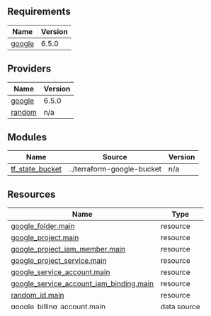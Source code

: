 ## Requirements

| Name | Version |
|------|---------|
| <a name="requirement_google"></a> [google](#requirement\_google) | 6.5.0 |

## Providers

| Name | Version |
|------|---------|
| <a name="provider_google"></a> [google](#provider\_google) | 6.5.0 |
| <a name="provider_random"></a> [random](#provider\_random) | n/a |

## Modules

| Name | Source | Version |
|------|--------|---------|
| <a name="module_tf_state_bucket"></a> [tf\_state\_bucket](#module\_tf\_state\_bucket) | ../terraform-google-bucket | n/a |

## Resources

| Name | Type |
|------|------|
| [google_folder.main](https://registry.terraform.io/providers/hashicorp/google/6.5.0/docs/resources/folder) | resource |
| [google_project.main](https://registry.terraform.io/providers/hashicorp/google/6.5.0/docs/resources/project) | resource |
| [google_project_iam_member.main](https://registry.terraform.io/providers/hashicorp/google/6.5.0/docs/resources/project_iam_member) | resource |
| [google_project_service.main](https://registry.terraform.io/providers/hashicorp/google/6.5.0/docs/resources/project_service) | resource |
| [google_service_account.main](https://registry.terraform.io/providers/hashicorp/google/6.5.0/docs/resources/service_account) | resource |
| [google_service_account_iam_binding.main](https://registry.terraform.io/providers/hashicorp/google/6.5.0/docs/resources/service_account_iam_binding) | resource |
| [random_id.main](https://registry.terraform.io/providers/hashicorp/random/latest/docs/resources/id) | resource |
| [google_billing_account.main](https://registry.terraform.io/providers/hashicorp/google/6.5.0/docs/data-sources/billing_account) | data source |
| [google_folder.main](https://registry.terraform.io/providers/hashicorp/google/6.5.0/docs/data-sources/folder) | data source |
| [google_organization.main](https://registry.terraform.io/providers/hashicorp/google/6.5.0/docs/data-sources/organization) | data source |

## Inputs

| Name | Description | Type | Default | Required |
|------|-------------|------|---------|:--------:|
| <a name="input_auto_create_network"></a> [auto\_create\_network](#input\_auto\_create\_network) | If the project should auto create a network. | `bool` | `false` | no |
| <a name="input_billing_account"></a> [billing\_account](#input\_billing\_account) | The billing account id. | `string` | n/a | yes |
| <a name="input_create_folder"></a> [create\_folder](#input\_create\_folder) | If a folder will be created along the bootstrap. | `bool` | n/a | yes |
| <a name="input_folder_name"></a> [folder\_name](#input\_folder\_name) | The name for the folder. | `string` | `null` | no |
| <a name="input_labels"></a> [labels](#input\_labels) | Additional labels for the resources. | `map(string)` | `{}` | no |
| <a name="input_organization_domain"></a> [organization\_domain](#input\_organization\_domain) | The organization domain. | `string` | `null` | no |
| <a name="input_organization_id"></a> [organization\_id](#input\_organization\_id) | The organization id. | `string` | `null` | no |
| <a name="input_parent_folder"></a> [parent\_folder](#input\_parent\_folder) | The parent folder id. | `string` | `null` | no |
| <a name="input_project_deletion_policy"></a> [project\_deletion\_policy](#input\_project\_deletion\_policy) | The deletion policy for the project. | `string` | `"DELETE"` | no |
| <a name="input_project_display_name"></a> [project\_display\_name](#input\_project\_display\_name) | The project display name. | `string` | n/a | yes |
| <a name="input_region"></a> [region](#input\_region) | The region to create the resources. | `string` | n/a | yes |
| <a name="input_sa_member_roles"></a> [sa\_member\_roles](#input\_sa\_member\_roles) | SA roles to grant to users. | `set(string)` | <pre>[<br>  "roles/iam.serviceAccountUser",<br>  "roles/iam.serviceAccountTokenCreator"<br>]</pre> | no |
| <a name="input_sa_users"></a> [sa\_users](#input\_sa\_users) | A list of users that will be able to impersonate de service account. | `set(string)` | n/a | yes |
| <a name="input_service_account_description"></a> [service\_account\_description](#input\_service\_account\_description) | The description for the service account. | `string` | `"Terraform SA for infrastructure automation."` | no |
| <a name="input_service_account_disabled"></a> [service\_account\_disabled](#input\_service\_account\_disabled) | If the service account should be disabled. Defaults to false. | `bool` | `false` | no |
| <a name="input_service_account_display_name"></a> [service\_account\_display\_name](#input\_service\_account\_display\_name) | The display name for the service account. | `string` | n/a | yes |
| <a name="input_service_account_id"></a> [service\_account\_id](#input\_service\_account\_id) | The service account id. | `string` | n/a | yes |
| <a name="input_service_account_roles"></a> [service\_account\_roles](#input\_service\_account\_roles) | A list of roles to grant to the service account. | `set(string)` | <pre>[<br>  "roles/editor"<br>]</pre> | no |

## Outputs

| Name | Description |
|------|-------------|
| <a name="output_folder_name"></a> [folder\_name](#output\_folder\_name) | The name fo the folder created or used in the bootstrap. |

